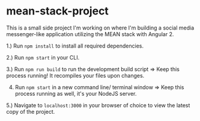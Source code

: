 # mean-stack-project

This is a small side project I'm working on where I'm building a social media messenger-like application utilizing the MEAN stack with Angular 2. 

1.) Run `npm install` to install all required dependencies.

2.) Run `npm start` in your CLI. 

3.) Run `npm run build` to run the development build script => Keep this process running! It recompiles your files upon changes.

4) Run `npm start` in a new command line/ terminal window => Keep this process running as well, it's your NodeJS server. 

5.) Navigate to `localhost:3000` in your browser of choice to view the latest copy of the project.
